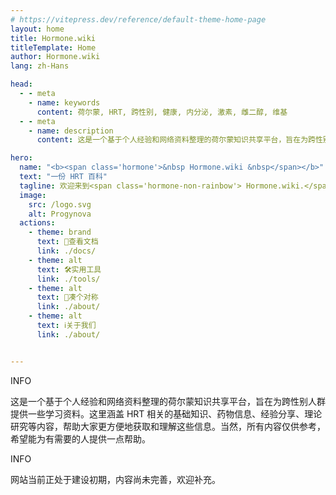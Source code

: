 ```yaml
---
# https://vitepress.dev/reference/default-theme-home-page
layout: home
title: Hormone.wiki
titleTemplate: Home
author: Hormone.wiki
lang: zh-Hans

head:
  - - meta
    - name: keywords
      content: 荷尔蒙, HRT, 跨性别, 健康, 内分泌, 激素, 雌二醇, 维基
  - - meta
    - name: description
      content: 这是一个基于个人经验和网络资料整理的荷尔蒙知识共享平台，旨在为跨性别人群提供一些学习资料。

hero:
  name: "<b><span class='hormone'>&nbsp Hormone.wiki &nbsp</span></b>"
  text: "一份 HRT 百科"
  tagline: 欢迎来到<span class='hormone-non-rainbow'> Hormone.wiki.</span> 这是一份给跨性别人群的 HRT 百科。希望能为有需要的人提供一点帮助。
  image:
    src: /logo.svg
    alt: Progynova
  actions:
    - theme: brand
      text: 📄查看文档
      link: ./docs/
    - theme: alt
      text: 🛠️实用工具
      link: ./tools/
    - theme: alt
      text: 🌚凑个对称
      link: ./about/
    - theme: alt
      text: ℹ️关于我们
      link: ./about/


---
```

<script setup>
import { HomeContent } from '@minesleet/vitepress-theme-hormone/components'
</script>
<HomeContent>

<div class="home custom-block">
<p class="custom-block-title">INFO</p>
<p style="">
这是一个基于个人经验和网络资料整理的荷尔蒙知识共享平台，旨在为跨性别人群提供一些学习资料。这里涵盖 HRT 相关的基础知识、药物信息、经验分享、理论研究等内容，帮助大家更方便地获取和理解这些信息。当然，所有内容仅供参考，希望能为有需要的人提供一点帮助。
</p>
</div>

<div class="home custom-block">
<p class="custom-block-title">INFO</p>
<p style="">
网站当前正处于建设初期，内容尚未完善，欢迎补充。</p>
</div>

</HomeContent>
